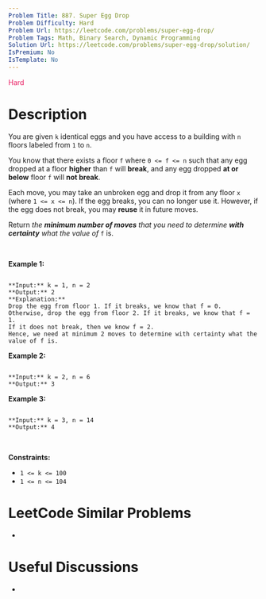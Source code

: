 ```yaml
---
Problem Title: 887. Super Egg Drop
Problem Difficulty: Hard
Problem Url: https://leetcode.com/problems/super-egg-drop/
Problem Tags: Math, Binary Search, Dynamic Programming
Solution Url: https://leetcode.com/problems/super-egg-drop/solution/
IsPremium: No
IsTemplate: No
---
```


<span style="color: rgb(233, 30, 99);">Hard</span>

# Description

You are given `k` identical eggs and you have access to a building with `n` floors labeled from `1` to `n`.


You know that there exists a floor `f` where `0 <= f <= n` such that any egg dropped at a floor **higher** than `f` will **break**, and any egg dropped **at or below** floor `f` will **not break**.


Each move, you may take an unbroken egg and drop it from any floor `x` (where `1 <= x <= n`). If the egg breaks, you can no longer use it. However, if the egg does not break, you may **reuse** it in future moves.


Return *the **minimum number of moves** that you need to determine **with certainty** what the value of* `f` is.


 


**Example 1:**



```

**Input:** k = 1, n = 2
**Output:** 2
**Explanation:** 
Drop the egg from floor 1. If it breaks, we know that f = 0.
Otherwise, drop the egg from floor 2. If it breaks, we know that f = 1.
If it does not break, then we know f = 2.
Hence, we need at minimum 2 moves to determine with certainty what the value of f is.

```

**Example 2:**



```

**Input:** k = 2, n = 6
**Output:** 3

```

**Example 3:**



```

**Input:** k = 3, n = 14
**Output:** 4

```

 


**Constraints:**


* `1 <= k <= 100`
* `1 <= n <= 104`




# LeetCode Similar Problems

- []()

# Useful Discussions

- []()
